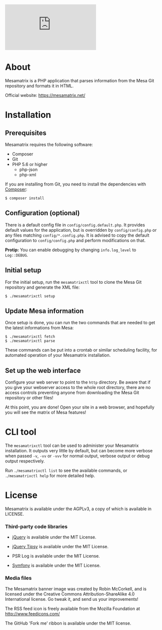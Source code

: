![Matrix](https://img.shields.io/matrix/mesamatrix:matrix.org)

# About

Mesamatrix is a PHP application that parses information from the Mesa Git
repository and formats it in HTML.

Official website: https://mesamatrix.net/

# Installation

## Prerequisites

Mesamatrix requires the following software:

  * Composer
  * Git
  * PHP 5.6 or higher
    * php-json
    * php-xml

If you are installing from Git, you need to install the dependencies with
[Composer](https://getcomposer.org/):

    $ composer install

## Configuration (optional)

There is a default config file in `config/config.default.php`. It provides
default values for the application, but is overridden by `config/config.php` or
any files matching `config/*.config.php`. It is advised to copy the default
configuration to `config/config.php` and perform modifications on that.

**Protip:** You can enable debugging by changing `info.log_level` to
`Log::DEBUG`.

## Initial setup

For the initial setup, run the `mesamatrixctl` tool to clone the Mesa Git
repository and generate the XML file:

    $ ./mesamatrixctl setup

## Update Mesa information

Once setup is done, you can run the two commands that are needed to get the
latest informations from Mesa:

    $ ./mesamatrixctl fetch
    $ ./mesamatrixctl parse

These commands can be put into a crontab or similar scheduling facility, for
automated operation of your Mesamatrix installation.

## Set up the web interface

Configure your web server to point to the `http` directory. Be aware that if
you give your webserver access to the whole root directory, there are no access
controls preventing anyone from downloading the Mesa Git repository or other
files!

At this point, you are done! Open your site in a web browser, and hopefully you
will see the matrix of Mesa features!

# CLI tool

The `mesamatrixctl` tool can be used to administer your Mesamatrix
installation. It outputs very little by default, but can become more verbose
when passed `-v`, `-vv` or `-vvv` for normal output, verbose output or debug
output respectively.

Run `./mesamatrixctl list` to see the available commands, or
`./mesamatrixctl help` for more detailed help.

# License

Mesamatrix is available under the AGPLv3, a copy of which is available in
LICENSE.

### Third-party code libraries

* [jQuery](https://jquery.com/) is available under the MIT License.

* [jQuery Tipsy](http://onehackoranother.com/projects/jquery/tipsy/) is
  available under the MIT License.

* PSR Log is available under the MIT License.

* [Symfony](https://symfony.com/) is available under the MIT License.

### Media files

The Mesamatrix banner image was created by Robin McCorkell, and is licensed
under the Creative Commons Attribution-ShareAlike 4.0 International license.
Go tweak it, and send us your improvements!

The RSS feed icon is freely available from the Mozilla Foundation at
http://www.feedicons.com/

The GitHub 'Fork me' ribbon is available under the MIT license.
